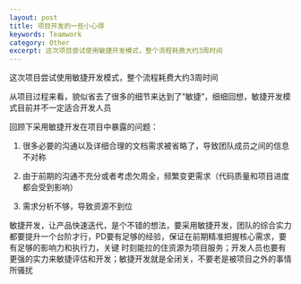 ```yaml
---
layout: post
title: 项目开发的一些小心得
keywords: Teamwork
category: Other
excerpt: 这次项目尝试使用敏捷开发模式，整个流程耗费大约3周时间
---
```



这次项目尝试使用敏捷开发模式，整个流程耗费大约3周时间

从项目过程来看，貌似省去了很多的细节来达到了”敏捷”，细细回想，敏捷开发模式目前并不一定适合开发人员

回顾下采用敏捷开发在项目中暴露的问题：

1. 很多必要的沟通以及详细合理的文档需求被省略了，导致团队成员之间的信息不对称

2. 由于前期的沟通不充分或者考虑欠周全，频繁变更需求（代码质量和项目进度都会受到影响）

3. 需求分析不够，导致资源不到位

敏捷开发，让产品快速迭代，是个不错的想法，要采用敏捷开发，团队的综合实力都要提升一个台阶才行，PD要有足够的经验，保证在前期精准把握核心需求，要有足够的影响力和执行力，关键
时刻能拉的住资源为项目服务；开发人员也要有更强的实力来敏捷评估和开发；敏捷开发就是全闭关，不要老是被项目之外的事情所骚扰

